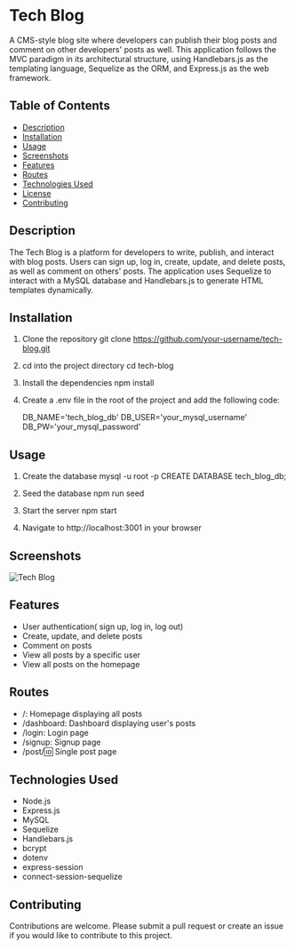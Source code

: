 # Tech Blog

A CMS-style blog site where developers can publish their blog posts and comment on other developers' posts as well. This application follows the MVC paradigm in its architectural structure, using Handlebars.js as the templating language, Sequelize as the ORM, and Express.js as the web framework.

## Table of Contents

- [Description](#description)
- [Installation](#installation)
- [Usage](#usage)
- [Screenshots](#screenshots)
- [Features](#features)
- [Routes](#routes)
- [Technologies Used](#technologies-used)
- [License](#license)
- [Contributing](#contributing)


## Description

The Tech Blog is a platform for developers to write, publish, and interact with blog posts. Users can sign up, log in, create, update, and delete posts, as well as comment on others' posts. The application uses Sequelize to interact with a MySQL database and Handlebars.js to generate HTML templates dynamically.

## Installation

1. Clone the repository
   git clone https://github.com/your-username/tech-blog.git

2. cd into the project directory
   cd tech-blog

3. Install the dependencies
    npm install

4. Create a .env file in the root of the project and add the following code:
    
    DB_NAME='tech_blog_db'
    DB_USER='your_mysql_username'
    DB_PW='your_mysql_password'
    
## Usage

1. Create the database
    mysql -u root -p
    CREATE DATABASE tech_blog_db;

2. Seed the database
    npm run seed

3. Start the server
    npm start

4. Navigate to http://localhost:3001 in your browser

## Screenshots

![Tech Blog](![image](https://github.com/user-attachments/assets/49ce821b-093b-42ff-a4ef-e9060253fec4)
)

## Features

- User authentication( sign up, log in, log out)
- Create, update, and delete posts
- Comment on posts
- View all posts by a specific user
- View all posts on the homepage

## Routes

- /: Homepage displaying all posts
- /dashboard: Dashboard displaying user's posts
- /login: Login page
- /signup: Signup page
- /post/:id: Single post page

## Technologies Used

- Node.js
- Express.js
- MySQL
- Sequelize
- Handlebars.js
- bcrypt
- dotenv
- express-session
- connect-session-sequelize

## Contributing

Contributions are welcome. Please submit a pull request or create an issue if you would like to contribute to this project.

